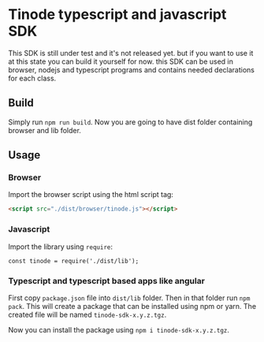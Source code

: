 # Tinode typescript and javascript SDK

This SDK is still under test and it's not released yet. but if you want to use it at this state you can build it yourself for now. this SDK can be used in browser, nodejs and typescript programs and contains needed declarations for each class.

## Build
Simply run `npm run build`. Now you are going to have dist folder containing browser and lib folder.

## Usage

### Browser
Import the browser script using the html script tag:
```html
<script src="./dist/browser/tinode.js"></script>
```

### Javascript
Import the library using `require`:
```
const tinode = require('./dist/lib');
```

### Typescript and typescript based apps like angular
First copy `package.json` file into `dist/lib` folder. Then in that folder run `npm pack`. This will create a package that can be installed using npm or yarn. The created file will be named `tinode-sdk-x.y.z.tgz`.

Now you can install the package using `npm i tinode-sdk-x.y.z.tgz`.